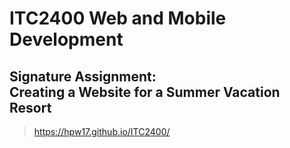 # **ITC2400 Web and Mobile Development**
## **Signature Assignment:<br>Creating a Website for a Summer Vacation Resort**

> https://hpw17.github.io/ITC2400/
